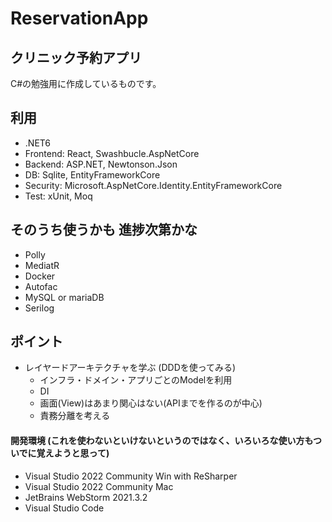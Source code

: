 # ReservationApp

## クリニック予約アプリ
C#の勉強用に作成しているものです。

## 利用
- .NET6
- Frontend: React, Swashbucle.AspNetCore
- Backend: ASP.NET, Newtonson.Json
- DB: Sqlite, EntityFrameworkCore
- Security: Microsoft.AspNetCore.Identity.EntityFrameworkCore
- Test: xUnit, Moq

## そのうち使うかも 進捗次第かな
- Polly
- MediatR
- Docker
- Autofac
- MySQL or mariaDB
- Serilog

## ポイント
- レイヤードアーキテクチャを学ぶ (DDDを使ってみる)
    - インフラ・ドメイン・アプリごとのModelを利用
    - DI
    - 画面(View)はあまり関心はない(APIまでを作るのが中心)
    - 責務分離を考える    

#### 開発環境 (これを使わないといけないというのではなく、いろいろな使い方もついでに覚えようと思って)
- Visual Studio 2022 Community Win with ReSharper
- Visual Studio 2022 Community Mac
- JetBrains WebStorm 2021.3.2
- Visual Studio Code
